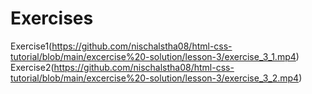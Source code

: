 # Exercises

Exercise1(https://github.com/nischalstha08/html-css-tutorial/blob/main/excercise%20-solution/lesson-3/exercise_3_1.mp4)
Exercise2(https://github.com/nischalstha08/html-css-tutorial/blob/main/excercise%20-solution/lesson-3/exercise_3_2.mp4)
